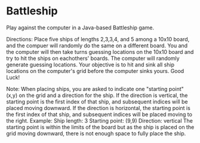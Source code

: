 # Battleship
Play against the computer in a Java-based Battleship game.

Directions:
  Place five ships of lengths 2,3,3,4, and 5 among a 10x10 board, and the compuer will randomly do the same on a different board.
  You and the computer will then take turns guessing locations on the 10x10 board and try to hit the ships on eachothers' boards.
  The computer will randomly generate guessing locations. Your objective is to hit and sink all ship locations
  on the computer's grid before the computer sinks yours. Good Luck!

Note:
  When placing ships, you are asked to indicate one "starting point" (x,y) on the grid and a direction for the ship. 
  If the direction is vertical, the starting point is the first index of that ship, and subsequent indices will be placed moving downward.
  If the direction is horizontal, the starting point is the first index of that ship, and subsequent indices will be placed moving to the right.
  Example:
    Ship length: 3
    Starting point: (9,9) 
    Direction: vertical
    The starting point is within the limits of the board but as the ship is placed on the grid moving downward, there is not enough space 
    to fully place the ship.
